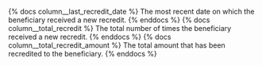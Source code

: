 {% docs column__last_recredit_date %} The most recent date on which the beneficiary received a new recredit. {% enddocs %}
{% docs column__total_recredit %} The total number of times the beneficiary received a new recredit. {% enddocs %}
{% docs column__total_recredit_amount %} The total amount that has been recredited to the beneficiary. {% enddocs %}
